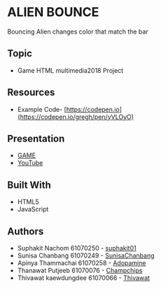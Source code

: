 # ALIEN BOUNCE
Bouncing Alien changes color that match the bar

## Topic
* Game HTML multimedia2018 Project

## Resources
* Example Code- [https://codepen.io](https://codepen.io/gregh/pen/yVLOyO)

## Presentation
* [GAME](https://suphakit01.github.io/alien-bounce-game/)
* [YouTube]()

## Built With
* HTML5
* JavaScript

## Authors
* Suphakit  Nachom  61070250 - [suphakit01](https://github.com/suphakit01)
* Sunisa Chanbang 61070249 - [SunisaChanbang](https://github.com/SunisaChanbang)
* Apinya Thammachai 61070258 - [Adopamine](https://github.com/Adopamine)
* Thanawat Putjeeb 61070076 - [Champchips](https://github.com/Champchips)
* Thivawat  kaewdungdee  61070066 - [Thivawat](https://github.com/Thivawat)
